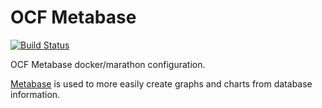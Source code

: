 # OCF Metabase

[![Build Status](https://jenkins.ocf.berkeley.edu/buildStatus/icon?job=ocf/metabase/master)](https://jenkins.ocf.berkeley.edu/job/ocf/job/metabasejob/master/)

OCF Metabase docker/marathon configuration.

[Metabase](https://www.metabase.com/) is used to more easily create graphs and
charts from database information.
